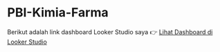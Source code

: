 # PBI-Kimia-Farma

Berikut adalah link dashboard Looker Studio saya
👉 [Lihat Dashboard di Looker Studio](https://lookerstudio.google.com/reporting/b01b9660-4d3a-4097-8657-13034449d752)
